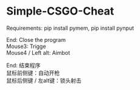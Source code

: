 # Simple-CSGO-Cheat
Requirements: pip install pymem, pip install pynput

End: Close the program\
Mouse3: Trigge\
Mouse4 / Left alt: Aimbot

End: 结束程序\
鼠标前侧键：自动开枪\
鼠标后侧键 / 左alt键：锁头射击
